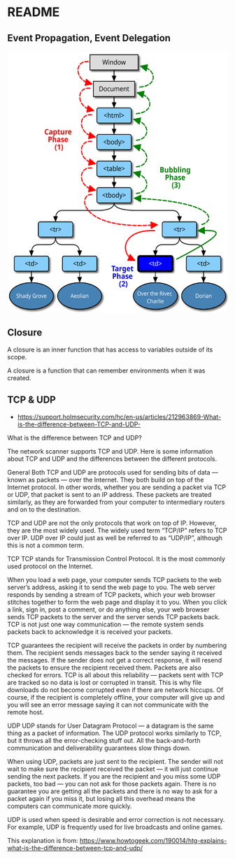 # README

## Event Propagation, Event Delegation

<img height="600" src="assets/event-propagation.svg">

## Closure

A closure is an inner function that has access to variables outside of its scope.

A closure is a function that can remember environments when it was created.

## TCP & UDP

- https://support.holmsecurity.com/hc/en-us/articles/212963869-What-is-the-difference-between-TCP-and-UDP-

What is the difference between TCP and UDP?

The network scanner supports TCP and UDP. Here is some information about TCP and UDP and the differences between the different protocols.

General
Both TCP and UDP are protocols used for sending bits of data — known as packets — over the Internet. They both build on top of the Internet protocol. In other words, whether you are sending a packet via TCP or UDP, that packet is sent to an IP address. These packets are treated similarly, as they are forwarded from your computer to intermediary routers and on to the destination.

TCP and UDP are not the only protocols that work on top of IP. However, they are the most widely used. The widely used term “TCP/IP” refers to TCP over IP. UDP over IP could just as well be referred to as “UDP/IP”, although this is not a common term.

TCP
TCP stands for Transmission Control Protocol. It is the most commonly used protocol on the Internet.

When you load a web page, your computer sends TCP packets to the web server’s address, asking it to send the web page to you. The web server responds by sending a stream of TCP packets, which your web browser stitches together to form the web page and display it to you. When you click a link, sign in, post a comment, or do anything else, your web browser sends TCP packets to the server and the server sends TCP packets back. TCP is not just one way communication — the remote system sends packets back to acknowledge it is received your packets.

TCP guarantees the recipient will receive the packets in order by numbering them. The recipient sends messages back to the sender saying it received the messages. If the sender does not get a correct response, it will resend the packets to ensure the recipient received them. Packets are also checked for errors. TCP is all about this reliability — packets sent with TCP are tracked so no data is lost or corrupted in transit. This is why file downloads do not become corrupted even if there are network hiccups. Of course, if the recipient is completely offline, your computer will give up and you will see an error message saying it can not communicate with the remote host.

UDP
UDP stands for User Datagram Protocol — a datagram is the same thing as a packet of information. The UDP protocol works similarly to TCP, but it throws all the error-checking stuff out. All the back-and-forth communication and deliverability guarantees slow things down.

When using UDP, packets are just sent to the recipient. The sender will not wait to make sure the recipient received the packet — it will just continue sending the next packets. If you are the recipient and you miss some UDP packets, too bad — you can not ask for those packets again. There is no guarantee you are getting all the packets and there is no way to ask for a packet again if you miss it, but losing all this overhead means the computers can communicate more quickly.

UDP is used when speed is desirable and error correction is not necessary. For example, UDP is frequently used for live broadcasts and online games.

This explanation is from: https://www.howtogeek.com/190014/htg-explains-what-is-the-difference-between-tcp-and-udp/
